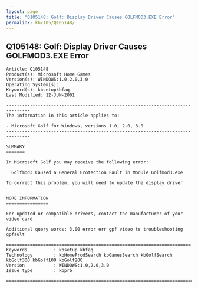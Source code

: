 ```yaml
---
layout: page
title: "Q105148: Golf: Display Driver Causes GOLFMOD3.EXE Error"
permalink: kb/105/Q105148/
---
```


## Q105148: Golf: Display Driver Causes GOLFMOD3.EXE Error

	Article: Q105148
	Product(s): Microsoft Home Games
	Version(s): WINDOWS:1.0,2.0,3.0
	Operating System(s): 
	Keyword(s): kbsetupkbfaq
	Last Modified: 12-JUN-2001
	
	-------------------------------------------------------------------------------
	The information in this article applies to:
	
	- Microsoft Golf for Windows, versions 1.0, 2.0, 3.0 
	-------------------------------------------------------------------------------
	
	SUMMARY
	=======
	
	In Microsoft Golf you may receive the following error:
	
	  Golfmod3 Caused a General Protection Fault in Module Golfmod3.exe
	
	To correct this problem, you will need to update the display driver.
	
	
	MORE INFORMATION
	================
	
	For updated or compatible drivers, contact the manufacturer of your video card.
	
	Additional query words: 3.00 error err gpf video ts troubleshooting gpfault
	
	======================================================================
	Keywords          : kbsetup kbfaq
	Technology        : kbHomeProdSearch kbGamesSearch kbGolfSearch kbGolf300 kbGolf100 kbGolf200
	Version           : WINDOWS:1.0,2.0,3.0
	Issue type        : kbprb
	
	=============================================================================
	
